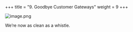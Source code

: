 +++
title = "9. Goodbye Customer Gateways"
weight = 9
+++


![image.png](/images/008-viii-clean-it-up/41-324820-image.png)


We’re now as clean as a whistle. 


